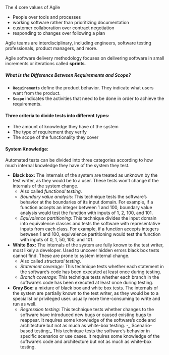 The 4 core values of Agile

- People over tools and processes
- working software rather than prioritizing documentation
- customer collaboration over contract negotiation
- responding to changes over following a plan

Agile teams are interdisciplinary, including engineers, software testing professionals, product managers, and more.

Agile software delivery methodology focuses on delivering software in small increments or iterations called **sprints**.

##### What is the Difference Between Requirements and Scope?
- **`Requirements`** define the product behavior. They indicate what users want from the product.
- **`Scope`** indicates the activities that need to be done in order to achieve the requirements.


 #### Three criteria to divide tests into different types:
 - The amount of knowledge they have of the system
 - The type of requirement they verify
 - The scope of the functionality they cover

#### System Knowledge:
Automated tests can be divided into three categories according to how much internal knowledge they have of the system they test.
- **Black box:** The internals of the system are treated as unknown by the test writer, as they would be to a user. These tests won't change if the internals of the system change.
  - Also called _functional testing_.
  - _Boundary value analysis:_ This technique tests the software’s behavior at the boundaries of its input domain. For example, if a function accepts an integer between 1 and 100, boundary value analysis would test the function with inputs of 1, 2, 100, and 101.
  - _Equivalence partitioning:_ This technique divides the input domain into equivalence classes and tests the software with representative inputs from each class. For example, if a function accepts integers between 1 and 100, equivalence partitioning would test the function with inputs of 0, 1, 50, 100, and 101.  
- **White Box:** The internals of the system are fully known to the test writer, most likely a developer. Used to uncover hidden errors black box tests cannot find. These are prone to system internal change.
  - Also called _structural testing_.
  - _Statement coverage:_ This technique tests whether each statement in the software’s code has been executed at least once during testing.
  - _Branch coverage:_ This technique tests whether each branch in the software’s code has been executed at least once during testing. 
- **Gray Box:** a mixture of black box and white box tests. The internals of the system are partially known to the test writer, as they would be to a specialist or privileged user. usually more time-consuming to write and run as well.
  - _Regression testing:_ This technique tests whether changes to the software have introduced new bugs or caused existing bugs to reappear. It requires some knowledge of the software’s code and architecture but not as much as white-box testing.
  -_ Scenario-based testing:_ This technique tests the software’s behavior in specific scenarios or use cases. It requires some knowledge of the software’s code and architecture but not as much as white-box testing. 

